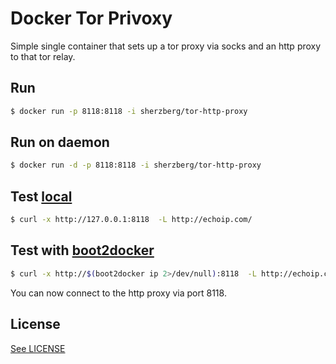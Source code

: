 Docker Tor Privoxy
==================

Simple single container that sets up a tor proxy via socks and an http proxy to that tor relay.

Run
-----

```bash
$ docker run -p 8118:8118 -i sherzberg/tor-http-proxy
```

Run on daemon
------

```bash
$ docker run -d -p 8118:8118 -i sherzberg/tor-http-proxy
```

Test [local](https://docs.docker.com/installation/)
----------

```bash
$ curl -x http://127.0.0.1:8118  -L http://echoip.com/
```

Test with [boot2docker](https://docs.docker.com/installation/mac/)
--------------------

```bash
$ curl -x http://$(boot2docker ip 2>/dev/null):8118  -L http://echoip.com/
```

You can now connect to the http proxy via port 8118.

License
-------

[See LICENSE](/LICENSE)
